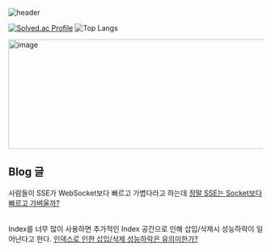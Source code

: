 ![header](https://capsule-render.vercel.app/api?type=Waving&text=Woong's%20Github&fontSize=70)

[![Solved.ac Profile](http://mazassumnida.wtf/api/v2/generate_badge?boj=woong7361)](https://solved.ac/woong7361/)
![Top Langs](https://github-readme-stats.vercel.app/api/top-langs/?username=woong7361&layout=compact)

<img width="551" height="217" alt="image" src="https://github.com/user-attachments/assets/3dbdaeda-936c-4ffd-aec4-484d0a5e4d3d" />

## Blog 글
사람들이 SSE가 WebSocket보다 빠르고 가볍다라고 하는데
<a href="https://velog.io/@woong7361/SSE%EB%8A%94-WebSocket%EC%97%90-%EB%B9%84%ED%95%B4-%EC%A0%95%EB%A7%90-%EA%B0%80%EB%B3%8D%EA%B3%A0-%EB%B9%A0%EB%A5%BC%EA%B9%8C">
  정말 SSE는 Socket보다 빠르고 가벼울까?
</a> 

</br>
Index를 너무 많이 사용하면 추가적인 Index 공간으로 인해 삽입/삭제시 성능하락이 일어난다고 한다.
<a href="https://velog.io/@woong7361/%EC%9D%B8%EB%8D%B1%EC%8A%A4%EB%A1%9C-%EC%9D%B8%ED%95%9C-%EC%82%BD%EC%9E%85%EC%82%AD%EC%A0%9C-%EC%84%B1%EB%8A%A5%ED%95%98%EB%9D%BD%EC%9D%80-%EC%9C%A0%EC%9D%98%EB%AF%B8%ED%95%9C%EA%B0%80">
  인덱스로 인한 삽입/삭제 성능하락은 유의미한가?
</a>

<!--
**woong7361/woong7361** is a ✨ _special_ ✨ repository because its `README.md` (this file) appears on your GitHub profile.

Here are some ideas to get you started:

- 🔭 I’m currently working on ...
- 🌱 I’m currently learning ...
- 👯 I’m looking to collaborate on ...
- 🤔 I’m looking for help with ...
- 💬 Ask me about ...
- 📫 How to reach me: ...
- 😄 Pronouns: ...
- ⚡ Fun fact: ...
-->
